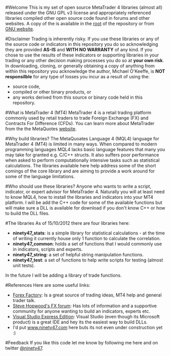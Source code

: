 #Welcome
This is my set of open source MetaTrader 4 libraries (almost all) released under the GNU GPL v3 license and 
appropriately referenced libraries compiled other open source code found in forums and other websites. A copy of the is available in the [root](https://github.com/ninety47/mt4-libs/blob/master/gpl.txt) of the repository or from 
[GNU website](http://www.gnu.org/licenses/gpl.txt).

#Disclaimer
Trading is inherently risky. If you use these libraries or any of the source code or indicators in this repository 
you do so acknowledging they are provided **AS-IS** and **WITH NO WARRANTY** of any kind. If you chose to use the
results of these indicators or supporting libraries in your trading or any other decision making processes you do so 
at **your own risk**. In downloading, cloning, or generally obtaining a copy of anything from within this repository 
you acknowledge the author, Michael O'Keeffe, is **NOT responsilble** for any type of losses you incur as a result of 
using the:
* source code, 
* compiled or other binary products, or 
* any works derived from this source or binary code held in this repository.

#What is MetaTrader 4 (MT4)
MetaTrader 4 is a retail trading platform commonly used by retail traders to trade Foreign Exchange (FX) and Contracts
For Difference (CFDs). You can learn more about MetaTrader from the the MetaQuotes 
[website](http://www.metaquotes.net/).

#Why build libraries?
The MetaQuoates Language 4 (MQL4) language for MetaTrader 4 (MT4) is limited in many ways. When compared to modern
programming languages MQL4 lacks basic language features that many you may take for granted e.g. C/C++ structs. It also
suffers poor performance when asked to perform computationally intensive tasks such as statistical calculations. The
libraries available here help address some of the short comings of the core library and are aiming to provide a work
around for some of the language limitations.

#Who should use these libraries?
Anyone who wants to write a script, indicator, or expert advisor for MetaTrader 4. Naturally you will at least need to
know MQL4, how to install the libraries and indicators into your MT4 platform. I will be add the C++ code for some of the available functions but will make sure a DLL is available for download if you don't know C++ or how to build the DLL files.

#The libraries
As of 15/10/2012 there are four libraries here:
* **ninety47_stats**: is a simple library for statistical calculations - at the time of writing it currently house only 1 function to calculate the correlation.
* **ninety47_common**: holds a set of functions that I would commonly use in indicators, scripts and experts.
* **ninety47_string**: a set of helpful string manipulation functions.
* **ninety47_test**: a set of functions to help write scripts for testing (almost unit tests).

In the future I will be adding a library of trade functions.

#References
Here are some useful links:
* [Forex Factory](http://wwwforexfactory.com): Is a great source of trading ideas, MT4 help and general trader talk.
* [Steve Hopwood's FX forum](http://www.stevehopwoodforex.com/): Has lots of information and a supportive community for anyone wanting to build an indicators, experts etc.
* [Visual Studio Express Edition](http://www.microsoft.com/visualstudio/eng/products/visual-studio-express-products): Visual Studio (even though its Microsoft product) is a great IDE and hey its the easiest way to build DLLs.
* I'd put www.ninety47.com here buts its not even under construction yet :)

#Feedback
If you like this code let me know by following me here and on twitter [@ninety47](https://twitter.com/ninety47).

